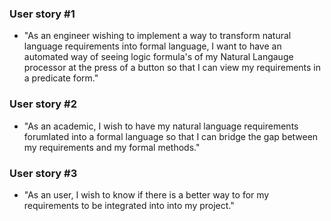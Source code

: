 ### User story #1
  * "As an engineer wishing to implement a way to transform natural language requirements into formal language, I want to have an automated way of seeing logic formula's of my Natural Langauge processor at the press of a button so that I can view my requirements in a predicate form."
  
### User story #2
  * "As an academic, I wish to have my natural language requirements forumlated into a formal language so that I can bridge the gap between my requirements and my formal methods."
  
### User story #3
  * "As an user, I wish to know if there is a better way to for my requirements to be integrated into into my project."


